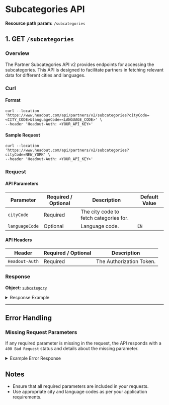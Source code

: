 # Subcategories API

**Resource path param:** `/subcategories`

## 1. <a name="GET - /subcategories"></a>GET `/subcategories`

### Overview
The Partner Subcategories API v2 provides endpoints for accessing the subcategories. This API is designed to facilitate partners in fetching relevant data for different cities and languages.

### Curl

#### Format
```shell
curl --location 'https://www.headout.com/api/partners/v2/subcategories?cityCode=<CITY_CODE>&languageCode=<LANGUAGE_CODE>' \
--header 'Headout-Auth: <YOUR_API_KEY>'
```

#### Sample Request
```shell
curl --location 'https://www.headout.com/api/partners/v2/subcategories?cityCode=NEW_YORK' \
--header 'Headout-Auth: <YOUR_API_KEY>'
```

### Request

#### API Parameters
| Parameter      | Required / Optional | Description                            | Default Value |
|----------------|---------------------|----------------------------------------|---------------|
| `cityCode`     | Required            | The city code to fetch categories for. |               |
| `languageCode` | Optional            | Language code.                         | `EN`          |

#### API Headers
| Header         | Required / Optional | Description              |
|----------------|---------------------|--------------------------|
| `Headout-Auth` | Required            | The Authorization Token. |


### Response

**Object:** [`subcategory`](/object-models/v2/Subcategory.md)

<details>
<summary>Response Example</summary>

```json
{
  "subCategories": [
    {
      "id": "1001",
      "name": "Theme Parks",
      "categoryId": "1",
      "canonicalUrl": "https://www.headout.com/theme-parks-new_york-sc-1001~21553/",
      "urlSlugs": {
        "EN": "/theme-parks-new_york-sc-1001~21553/",
        "ES": "/es/parques-tematicos-new_york-sc-1001~21553/",
        "FR": "/fr/parcs-a-theme-new_york-sc-1001~21553/",
        "IT": "/it/parchi-a-tema-new_york-sc-1001~21553/",
        "DE": "/de/freizeitparks-new_york-sc-1001~21553/",
        "PT": "/pt/parques-tematicos-new_york-sc-1001~21553/",
        "NL": "/nl/themaparken-new_york-sc-1001~21553/"
      }
    },
    {
      "id": "1002",
      "name": "Museums",
      "categoryId": "1",
      "canonicalUrl": "https://www.headout.com/museums-new_york-sc-1002~21553/",
      "urlSlugs": {
        "EN": "/museums-new_york-sc-1002~21553/",
        "ES": "/es/museos-new_york-sc-1002~21553/",
        "FR": "/fr/musees-new_york-sc-1002~21553/",
        "IT": "/it/musei-new_york-sc-1002~21553/",
        "DE": "/de/museen-new_york-sc-1002~21553/",
        "PT": "/pt/museus-new_york-sc-1002~21553/",
        "NL": "/nl/musea-new_york-sc-1002~21553/"
      }
    },
    {
      "id": "1003",
      "name": "Zoos",
      "categoryId": "1",
      "canonicalUrl": "https://www.headout.com/zoos-new_york-sc-1003~21553/",
      "urlSlugs": {
        "EN": "/zoos-new_york-sc-1003~21553/",
        "ES": "/es/zoo-y-acuarios-new_york-sc-1003~21553/",
        "FR": "/fr/zoos-new_york-sc-1003~21553/",
        "IT": "/it/zoo-e-acquari-new_york-sc-1003~21553/",
        "DE": "/de/zoos-und-aquarien-new_york-sc-1003~21553/",
        "PT": "/pt/zoos-e-aquarios-new_york-sc-1003~21553/",
        "NL": "/nl/dierentuinen-en-aquariums-new_york-sc-1003~21553/"
      }
    }
  ],
  "language": "ES",
  "city": "NEW_YORK"
}
```

</details>

---

## Error Handling

### Missing Request Parameters
If any required parameter is missing in the request, the API responds with a `400 Bad Request` status and details about the missing parameter.

<details>
<summary>Example Error Response</summary>

```json
{
  "status": 400,
  "error": {
    "code": "E_MISSING_PARAMETER",
    "message": "Missing required parameter: [parameter_name]"
  }
}
```

</details>

## Notes
- Ensure that all required parameters are included in your requests.
- Use appropriate city and language codes as per your application requirements.

